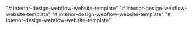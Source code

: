"# interior-design-webflow-website-template" 
"# interior-design-webflow-website-template" 
"# interior-design-webflow-website-template" 
"# interior-design-webflow-website-template" 
